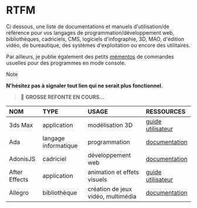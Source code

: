 # RTFM

Ci dessous, une liste de documentations et manuels d'utilisation/de référence pour vos langages de programmation/développement web, bibliothèques, cadriciels, CMS, logiciels d'infographie, 3D, MAO, d'édition vidéo, de bureautique, des systèmes d'exploitation ou encore des utilitaires.

Par ailleurs, je publie également des petits [mémentos](https://github.com/jasonchampagne/FindMyDoc/tree/master/mementos) de commandes usuelles pour des programmes en mode console.

> [!NOTE]
> **N'hésitez pas à signaler tout lien qui ne serait plus fonctionnel**.

> 📛 **GROSSE REFONTE EN COURS...**

|NOM|TYPE|USAGE|RESSOURCES|
|:--|:--|:--|:--|
|3ds Max|application|modélisation 3D|[guide utilisateur](https://www.autodesk.fr/support/technical/product/3ds-max)|
|Ada|langage informatique|programmation|[documentation](https://www.adacore.com/documentation)|
|AdonisJS|cadriciel|développement web|[documentation](https://docs.adonisjs.com/guides/introduction)|
|After Effects|application|animation et effets visuels|[guide utilisateur](https://helpx.adobe.com/fr/after-effects/user-guide.html)|
|Allegro|bibliothèque|création de jeux vidéo, multimédia|[documentation](https://www.allegro.cc/manual/5)|

<!--
|AlmaLinux|-|[documentation](https://wiki.almalinux.org/#about)|
|Amazon Web Services|-|[documentation](https://documentations.aws.amazon.com/index.html)|
|Analytics|-|[documentation](https://developers.google.com/analytics/?hl=en)|
|Android|-|[documentation](https://developer.android.com/documentations)|
|Angular|-|[documentation](https://angular.io/documentations)|
|Apache|-|[documentation](https://httpd.apache.org/documentations/current)|
|ArchLinux|-|[documentation](https://wiki.archlinux.fr)|
|Ardour|-|[documentation](https://manual.ardour.org/toc)|
|Arduino|-|[documentation](https://www.arduino.cc/reference)|
|Aria2|-|[documentation](https://aria2.github.io/manual/en/html/index.html)|
|Asciidocumentation|-|[documentation](http://www.methods.co.nz/asciidocumentation/userguide.html)|
|ASP.NET|-|[documentation](https://documentations.microsoft.com/fr-fr/aspnet)|
|Atom|-|[documentation](https://atom.io/documentations)|
|Audacity|-|[documentation](https://manual.audacityteam.org/index.html)|
|Audition|-|[documentation](https://helpx.adobe.com/fr/audition/user-guide.html)|
|AuthPass|-|[documentation](https://authpass.app/documentations)|
|AutoCAD|-|[documentation](https://knowledge.autodesk.com/fr/support/autocad)|
|Autoconf|-|[documentation](https://www.gnu.org/savannah-checkouts/gnu/autoconf/manual/autoconf-2.71/index.html)|
|AutoHotkey|-|[documentation](https://www.autohotkey.com/documentations)|
|AutoIT|-|[documentation](https://www.autoitscript.com/wiki)|
|Azure|-|[documentation](https://documentations.microsoft.com/fr-fr/azure)|
|Babylon.js|-|[documentation](https://documentation.babylonjs.com)|
|Backbone.js|-|[documentation](https://backbonejs.org)|
|Bash|-|[documentation](https://www.gnu.org/software/bash/manual)|
|Batch|-|[documentation](https://documentations.microsoft.com/en-us/azure/batch)|
|Bevy|-|[documentation](https://bevyengine.org/learn/book/introduction)|
|Bitbucket|-|[documentation](https://developer.atlassian.com/bitbucket/api/2/reference)|
|Bitcoin|-|[documentation](https://developer.bitcoin.org)|
|Bitly|-|[documentation](https://dev.bitly.com)|
|Blender|-|[documentation](https://documentations.blender.org)|
|Bootstrap|-|[documentation](https://getbootstrap.com/documentations)|
|Brackets|-|[documentation](http://brackets.io/documentations/current/modules/brackets.html)|
|Bun|-|[documentation](https://github.com/oven-sh/bun#Reference)|
|Bundler|-|[documentation](https://bundler.io/documentations.html)|
|C|-|[documentation](https://en.cppreference.com/w/c)|
|C#|-|[documentation](https://documentations.microsoft.com/fr-fr/dotnet/csharp)|
|C++|-|[documentation](https://en.cppreference.com/w/cpp)|
|CakePHP|-|[documentation](https://book.cakephp.org/3.0/fr/index.html)|
|CapRover|-|[documentation](https://caprover.com/documentations/get-started.html)|
|CEGUI|-|[documentation](http://cegui.org.uk/content/documentationumentation)|
|CentOS|-|[documentation](https://wiki.centos.org/fr)|
|CherryPy|-|[documentation](https://documentations.cherrypy.org/en/latest)|
|Chkdsk|-|[documentation](https://documentations.microsoft.com/en-us/windows-server/administration/windows-commands/chkdsk)|
|Cinema 4D|-|[documentation](https://help.maxon.net)|
|ClamAV|-|[documentation](https://www.clamav.net/documentationuments/clam-antivirus-user-manual)|
|Clang|-|[documentation](https://clang.llvm.org/documentations/UsersManual.html)|
|Clip Studio Paint|-|[documentation](https://tips.clip-studio.com/en-us/official)|
|Clojure|-|[documentation](https://clojure.org/api/api)|
|Cloudflare|-|[documentation](https://developers.cloudflare.com)|
|CMake|-|[documentation](https://cmake.org/documentationumentation)|
|COBOL|-|[documentation](https://open-cobol.sourceforge.io/documentation/gnucobol.pdf)|
|CodeIgniter|-|[documentation](https://codeigniter.com/documentations)|
|Codon|-|[documentation](https://documentations.exaloop.io/codon)|
|CoffeeScript|-|[documentation](https://coffeescript.org/#language)|
|Coinbase|-|[documentation](https://developers.coinbase.com)|
|Common Lisp|-|[documentation](https://common-lisp.net/documentationumentation)|
|Coq|-|[documentation](https://coq.inria.fr/documentationumentation)|
|CryENGINE|-|[documentation](https://documentations.cryengine.com/display/CEMANUAL/CRYENGINE+V+Manual)|
|Crystal|-|[documentation](https://crystal-lang.org/documentations)|
|CSS|-|[documentation](https://www.w3.org/TR/css-color-4)|
|CUDA|-|[documentation](https://documentations.nvidia.com/cuda/index.html)|
|CustomTkinter|-|[documentation](https://customtkinter.tomschimansky.com/documentationumentation)|
|Cutter|-|[documentation](https://cutter.re/documentations)|
|D|-|[documentation](https://dlang.org/spec/spec.html)|
|dahliaOS|-|[documentation](https://documentations.dahliaos.io)|
|Darktable|-|[documentation](https://darktable.fr/les-manuels)|
|Dart|-|[documentation](https://dart.dev/guides)|
|DaVinci Resolve|-|[documentation](https://www.blackmagicdesign.com/fr/products/davinciresolve/training)|
|Daz3D|-|[documentation](http://documentations.daz3d.com/doku.php)|
|DB2|-|[documentation](https://www.ibm.com/documentations/fr/db2)|
|Debian|-|[documentation](https://www.debian.org/documentation/index.fr.html)|
|Deno|-|[documentation](https://deno.land/manual)|
|Devdocumentations|-|[documentation](https://devdocumentations.io)|
|Devuan|-|[documentation](https://documentations.devuan.org)|
|DIA|-|[documentation](https://dia-installer.de/documentationumentation.html)|
|DigitalOcean|-|[documentation](https://www.digitalocean.com/documentations)|
|DirectAdmin|-|[documentation](https://www.directadmin.com/api-documentation)|
|Django|-|[documentation](https://documentations.djangoproject.com/en/stable)|
|documentationker|-|[documentation](https://documentations.documentationker.com)|
|documentationtrine|-|[documentation](https://www.documentationtrine-project.org/projects/documentationtrine-orm/en/2.9/index.html)|
|Doxygen|-|[documentation](https://www.doxygen.nl/manual/index.html)|
|Drupal|-|[documentation](https://www.drupal.org/documentations)|
|Dune|-|[documentation](https://dune.readthedocumentations.io/en/stable)|
|E|-|[documentation](https://www.erights.org/elib/capability/ode/ode-capabilities.html)|
|eBay API|-|[documentation](https://developer.ebay.com/api-documentations)|
|ECMAScript|-|[documentation](https://tc39.es/ecma262)|
|Ejabberd|-|[documentation](https://documentations.ejabberd.im)|
|Elasticsearch|-|[documentation](https://www.elastic.co/guide/index.html)|
|Electron|-|[documentation](https://www.electronjs.org/documentations)|
|Emacs|-|[documentation](https://www.gnu.org/software/emacs/manual/html_node/emacs/index.html)|
|Ember.js|-|[documentation](https://guides.emberjs.com/release)|
|Emoji|-|[documentation](https://unicode.org/emoji/charts/full-emoji-list.html)|
|Emscripten|-|[documentation](https://emscripten.org/documentations)|
|Entity Framework|-|[documentation](https://documentations.microsoft.com/en-us/ef)|
|Erlang|-|[documentation](https://www.erlang.org/documentation)|
|ESLint|-|[documentation](https://eslint.org/documentations/user-guide/getting-started)|
|Ethereum|-|[documentation](https://ethereum.org/en/developers/documentations)|
|Excel|-|[documentation](https://support.microsoft.com/fr-fr/excel)|
|Express.js|-|[documentation](https://expressjs.com/fr/starter/installing.html)|
|F#|-|[documentation](https://documentations.microsoft.com/fr-fr/dotnet/fsharp)|
|FASM|-|[documentation](https://flatassembler.net/documentations.php)|
|Fedora|-|[documentation](https://documentations.fedoraproject.org)|
|Figma|-|[documentation](https://www.figma.com/learn)|
|FileZilla|-|[documentation](https://wiki.filezilla-project.org/documentationumentation)|
|Firebase|-|[documentation](https://firebase.google.com/documentations)|
|Flask|-|[documentation](https://flask.palletsprojects.com/en/2.0.x)|
|Flutter|-|[documentation](https://flutter.dev/documentations)|
|Foundation|-|[documentation](https://foundation.zurb.com/sites/documentations)|
|FreeBSD|-|[documentation](https://documentations.freebsd.org/documentation)|
|Freemarker|-|[documentation](https://freemarker.apache.org/documentations)|
|Frida|-|[documentation](https://frida.re/documentations/home)|
|FUSE|-|[documentation](https://github.com/libfuse/libfuse/blob/master/README.md)|
|Gatsby|-|[documentation](https://www.gatsbyjs.com/documentations)|
|GCC|-|[documentation](https://gcc.gnu.org/onlinedocumentations)|
|GDB|-|[documentation](https://sourceware.org/gdb/current/onlinedocumentations)|
|Gentoo|-|[documentation](https://wiki.gentoo.org/wiki/Handbook:Main_Page)|
|GitHub Actions|-|[documentation](https://documentations.github.com/en/actions)|
|GitLab CI|-|[documentation](https://documentations.gitlab.com/ee/ci)|
|GitLab|-|[documentation](https://documentations.gitlab.com/ee)|
|Git|-|[documentation](https://git-scm.com/documentation)|
|GNU Bash|-|[documentation](https://www.gnu.org/software/bash/manual)|
|Go|-|[documentation](https://golang.org/documentation)|
|Godot Engine|-|[documentation](https://documentations.godotengine.org/en/stable)|
|Google Ads API|-|[documentation](https://developers.google.com/google-ads/api/documentations/start)|
|Google Analytics|-|[documentation](https://developers.google.com/analytics/devguides)|
|Google API|-|[documentation](https://developers.google.com/products)|
|Google Calendar API|-|[documentation](https://developers.google.com/calendar/api)|
|Google Charts|-|[documentation](https://developers.google.com/chart)|
|Google Classroom API|-|[documentation](https://developers.google.com/classroom)|
|Google Cloud|-|[documentation](https://cloud.google.com/documentations)|
|Google Cloud Functions|-|[documentation](https://cloud.google.com/functions/documentations)|
|Google Cloud Run|-|[documentation](https://cloud.google.com/run/documentations)|
|Google Cloud SQL|-|[documentation](https://cloud.google.com/sql/documentations)|
|Google Cloud Storage|-|[documentation](https://cloud.google.com/storage/documentations)|
|Google Container Registry|-|[documentation](https://cloud.google.com/container-registry/documentations)|
|Google Datastore|-|[documentation](https://cloud.google.com/datastore/documentations)|
|Google Dialogflow|-|[documentation](https://cloud.google.com/dialogflow/documentations)|
|Google Drive API|-|[documentation](https://developers.google.com/drive)|
|Google Firebase|-|[documentation](https://firebase.google.com/documentations)|
|Google Fonts|-|[documentation](https://developers.google.com/fonts/documentations/getting_started)|
|Google Geocoding API|-|[documentation](https://developers.google.com/maps/documentationumentation/geocoding/start)|
|Google Maps API|-|[documentation](https://developers.google.com/maps/documentationumentation/javascript/overview)|
|Google Photos API|-|[documentation](https://developers.google.com/photos)|
|Google Places API|-|[documentation](https://developers.google.com/places/web-service/overview)|
|Google Sheets API|-|[documentation](https://developers.google.com/sheets/api)|
|Google Tag Manager API|-|[documentation](https://developers.google.com/tag-manager/api/v2)|
|Google Translate API|-|[documentation](https://cloud.google.com/translate/documentations)|
|Google Vision API|-|[documentation](https://cloud.google.com/vision/documentations)|
|Gradle|-|[documentation](https://documentations.gradle.org/current/userguide/userguide.html)|
|GraphQL|-|[documentation](https://graphql.org/learn)|
|Grav|-|[documentation](https://learn.getgrav.org)|
|Gulp|-|[documentation](https://gulpjs.com/documentations/en/getting-started/quick-start)|
|Haiku|-|[documentation](https://www.haiku-os.org/documentations)|
|Haskell|-|[documentation](https://www.haskell.org/documentationumentation)|
|Heroku|-|[documentation](https://devcenter.heroku.com/categories/reference)|
|Hibernate|-|[documentation](https://hibernate.org/orm/documentationumentation)|
|Homebrew|-|[documentation](https://documentations.brew.sh)|
|Hugo|-|[documentation](https://gohugo.io/documentationumentation)|
|HxD|-|[documentation](https://mh-nexus.de/en/hxd)|
|HTML|-|[documentation](https://developer.mozilla.org/en-US/documentations/Web/HTML)|
|HTTP|-|[documentation](https://developer.mozilla.org/en-US/documentations/Web/HTTP)|
|Hugo|-|[documentation](https://gohugo.io/documentationumentation)|
|HxD|-|[documentation](https://mh-nexus.de/en/hxd)|
|Idris|-|[documentation](https://documentations.idris-lang.org/en/latest)|
|IntelliJ IDEA|-|[documentation](https://www.jetbrains.com/idea/documentationumentation)|
|Ionic Framework|-|[documentation](https://ionicframework.com/documentations)|
|iOS|-|[documentation](https://developer.apple.com/documentationumentation)|
|IPFS|-|[documentation](https://documentations.ipfs.io/concepts)|
|Java|-|[documentation](https://documentations.oracle.com/en/java)|
|JavaScript|-|[documentation](https://developer.mozilla.org/en-US/documentations/Web/JavaScript)|
|Jenkins|-|[documentation](https://www.jenkins.io/documentation)|
|Jest|-|[documentation](https://jestjs.io/documentations/getting-started)|
|JIRA|-|[documentation](https://confluence.atlassian.com/jirasoftwarecloud)|
|Jekyll|-|[documentation](https://jekyllrb.com/documentations)|
|jQuery|-|[documentation](https://learn.jquery.com)|
|JSON|-|[documentation](https://www.json.org/json-en.html)|
|Julia|-|[documentation](https://documentations.julialang.org/en/v1)|
|Jupyter|-|[documentation](https://jupyter.org/documentationumentation)|
|Kafka|-|[documentation](https://kafka.apache.org/documentationumentation)|
|Kali Linux|-|[documentation](https://www.kali.org/documentations)|
|Kanban|-|[documentation](https://www.atlassian.com/agile/kanban)|
|Kotlin|-|[documentation](https://kotlinlang.org/documentations/home.html)|
|Kubernetes|-|[documentation](https://kubernetes.io/documentations)|
|Laravel|-|[documentation](https://laravel.com/documentations)|
|LaTeX|-|[documentation](https://www.latex-project.org/help/documentationumentation)|
|Less|-|[documentation](http://lesscss.org)|
|LibreOffice|-|[documentation](https://documentationumentation.libreoffice.org/en)|
|Linode|-|[documentation](https://www.linode.com/documentations)|
|Linux|-|[documentation](https://www.kernel.org/documentation/html/latest)|
|Lisp|-|[documentation](https://lisp-lang.org/learn)|
|LLVM|-|[documentation](https://llvm.org/documentations)|
|Lua|-|[documentation](https://www.lua.org/documentations.html)|
|LXC|-|[documentation](https://linuxcontainers.org/lxc/documentationumentation)|
|LXD|-|[documentation](https://linuxcontainers.org/lxd/documentationumentation)|
|Magento|-|[documentation](https://devdocumentations.magento.com)|
|Markdown|-|[documentation](https://www.markdownguide.org)|
|Material-UI|-|[documentation](https://mui.com/getting-started/installation)|
|MATLAB|-|[documentation](https://www.mathworks.com/help/matlab)|
|Maven|-|[documentation](https://maven.apache.org/guides)|
|Mercurial|-|[documentation](https://www.mercurial-scm.org/documentation)|
|Meson|-|[documentation](https://mesonbuild.com/Getting-started.html)|
|Meteor|-|[documentation](https://documentations.meteor.com)|
|Microsoft Azure|-|[documentation](https://documentations.microsoft.com/en-us/azure)|
|Microsoft Edge|-|[documentation](https://documentations.microsoft.com/en-us/microsoft-edge)|
|Microsoft Excel|-|[documentation](https://support.microsoft.com/fr-fr/excel)|
|Microsoft Graph API|-|[documentation](https://documentations.microsoft.com/en-us/graph)|
|Microsoft Office|-|[documentation](https://support.microsoft.com/fr-fr/office)|
|Microsoft OneDrive|-|[documentation](https://support.microsoft.com/fr-fr/onedrive)|
|Microsoft PowerPoint|-|[documentation](https://support.microsoft.com/fr-fr/powerpoint)|
|Microsoft SQL Server|-|[documentation](https://documentations.microsoft.com/en-us/sql)|
|Microsoft Teams|-|[documentation](https://support.microsoft.com/fr-fr/teams)|
|Microsoft Windows|-|[documentation](https://documentations.microsoft.com/en-us/windows)|
|Microsoft Word|-|[documentation](https://support.microsoft.com/fr-fr/word)|
|MinGW-w64|-|[documentation](https://mingw-w64.org/documentationumentation)|
|ML|-|[documentation](https://www.mlprog.com)|
|MongoDB|-|[documentation](https://documentations.mongodb.com)|
|Moodle|-|[documentation](https://documentations.moodle.org)|
|MS-DOS|-|[documentation](https://www.pcjs.org/software/pcx86/sys/ibm/machines/pc/5160/rom/basic/ibmbasic)|
|MuleSoft|-|[documentation](https://documentations.mulesoft.com)|
|MySQL|-|[documentation](https://dev.mysql.com/documentation)|
|NASM|-|[documentation](https://www.nasm.us/documentation)|
|.NET|-|[documentation](https://documentations.microsoft.com/en-us/dotnet)|
|NetBeans|-|[documentation](https://netbeans.apache.org/help/index.html)|
|Next.js|-|[documentation](https://nextjs.org/documentations)|
|NGINX|-|[documentation](https://nginx.org/en/documentations)|
|Nix|-|[documentation](https://nixos.org)|
|Node.js|-|[documentation](https://nodejs.org/en/documentations)|
|npm|-|[documentation](https://documentations.npmjs.com)|
|NSIS|-|[documentation](https://nsis.sourceforge.io/documentations)|
|Objective-C|-|[documentation](https://developer.apple.com/library/archive/documentationumentation/Cocoa/Conceptual/ProgrammingWithObjectiveC/Introduction/Introduction.html)|
|Obsidian|prise de notes|[guide utilisateur](https://help.obsidian.md/Home) / [documentation](https://docs.obsidian.md/Home)|
|OCaml|-|[documentation](https://ocaml.org/documentations)|
|Octave|-|[documentation](https://www.gnu.org/software/octave/documentation/interpreter)|
|OpenCV|-|[documentation](https://documentations.opencv.org/master)|
|OpenGL|-|[documentation](https://www.khronos.org/opengl/wiki)|
|OpenLDAP|-|[documentation](https://www.openldap.org/documentation)|
|OpenSSL|-|[documentation](https://www.openssl.org/documentations)|
|OpenVPN|-|[documentation](https://openvpn.net/community-resources)|
|OpenWRT|-|[documentation](https://openwrt.org/documentations)|
|Oracle|-|[documentation](https://documentations.oracle.com/en)|
|Packer|-|[documentation](https://www.packer.io/documentations)|
|Pascal|-|[documentation](https://www.freepascal.org/documentations.html)|
|Passport.js|-|[documentation](http://www.passportjs.org/documentations)|
|PEAR|-|[documentation](https://pear.php.net/manual/en)|
|Perl|-|[documentation](https://perldocumentation.perl.org)|
|Phaser|-|[documentation](https://phaser.io/learn)|
|PHP|-|[documentation](https://www.php.net/manual/en)|
|phpBB|-|[documentation](https://www.phpbb.com/support/documentations)|
|PHPUnit|-|[documentation](https://phpunit.de/manual/current/en)|
|pip|-|[documentation](https://pip.pypa.io/en/stable)|
|PostgreSQL|-|[documentation](https://www.postgresql.org/documentations)|
|PowerShell|-|[documentation](https://documentations.microsoft.com/en-us/powershell)|
|Premake|-|[documentation](https://premake.github.io/documentations)|
|PrestaShop|-|[documentation](https://devdocumentations.prestashop.com)|
|Prolog|-|[documentation](https://www.swi-prolog.org/pldocumentation)|
|Protobuf|-|[documentation](https://developers.google.com/protocol-buffers)|
|Puppet|-|[documentation](https://puppet.com/documentations)|
|Python|-|[documentation](https://documentations.python.org/3)|
|Qt|-|[documentation](https://documentation.qt.io)|
|R|-|[documentation](https://cran.r-project.org/manuals.html)|
|RabbitMQ|-|[documentation](https://www.rabbitmq.com/documentationumentation.html)|
|Rails|-|[documentation](https://guides.rubyonrails.org)|
|Raspberry Pi|-|[documentation](https://www.raspberrypi.org/documentationumentation)|
|React|-|[documentation](https://reactjs.org/documentations/getting-started.html)|
|React Native|-|[documentation](https://reactnative.dev/documentations/getting-started)|
|React Router|-|[documentation](https://reactrouter.com/documentations)|
|Redis|-|[documentation](https://redis.io/documentationumentation)|
|Redux|-|[documentation](https://redux.js.org/introduction/getting-started)|
|REST|-|[documentation](https://restfulapi.net)|
|RHEL|-|[documentation](https://access.redhat.com/documentationumentation/en-us/red_hat_enterprise_linux)|
|Riot.js|-|[documentation](https://riot.js.org/documentationumentation)|
|Ruby|-|[documentation](https://www.ruby-lang.org/en/documentationumentation)|
|Rust|-|[documentation](https://www.rust-lang.org/learn)|
|SaltStack|-|[documentation](https://documentations.saltproject.io/en/latest)|
|Sass|-|[documentation](https://sass-lang.com/documentationumentation)|
|Scala|-|[documentation](https://documentations.scala-lang.org)|
|Scrapy|-|[documentation](https://documentations.scrapy.org/en/latest)|
|Sequelize|-|[documentation](https://sequelize.org/master)|
|Shopify|-|[documentation](https://shopify.dev/documentations)|
|Sinatra|-|[documentation](http://sinatrarb.com/documentationumentation.html)|
|Sketch|-|[documentation](https://www.sketch.com/documentations)|
|Slack API|-|[documentation](https://api.slack.com)|
|Slack|-|[documentation](https://slack.com/help)|
|Svelte|-|[documentation](https://svelte.dev/documentations)|
|Swift|-|[documentation](https://swift.org/documentationumentation)|
|Symfony|-|[documentation](https://symfony.com/documentation/current)|
|Tableau|-|[documentation](https://help.tableau.com/current/guides)|
|Tesseract|-|[documentation](https://tesseract-ocr.github.io/tessdocumentation)|
|TensorFlow|-|[documentation](https://www.tensorflow.org/guide)|
|Terraform|-|[documentation](https://www.terraform.io/documentations)|
|Thonny|-|[documentation](https://thonny.org)|
|Tkinter|-|[documentation](https://documentations.python.org/3/library/tkinter.html)|
|TOML|-|[documentation](https://toml.io/en)|
|TypeScript|-|[documentation](https://www.typescriptlang.org/documentations)|
|Ubuntu|-|[documentation](https://help.ubuntu.com)|
|Unity|-|[documentation](https://documentations.unity3d.com/Manual/index.html)|
|Unreal Engine|-|[documentation](https://documentations.unrealengine.com/4.27/en-US)|
|Vagrant|-|[documentation](https://www.vagrantup.com/documentations)|
|VBA|-|[documentation](https://documentations.microsoft.com/en-us/office/vba/api/overview)|
|Vim|-|[documentation](https://www.vim.org/documentations.php)|
|VirtualBox|-|[documentation](https://www.virtualbox.org/manual)|
|Visual Basic|-|[documentation](https://documentations.microsoft.com/en-us/dotnet/visual-basic)|
|Visual Studio Code|-|[documentation](https://code.visualstudio.com/documentations)|
|Vue.js|-|[documentation](https://vuejs.org/v2/guide)|
|Vulkan|-|[documentation](https://www.khronos.org/vulkan)|
|VVVV|-|[documentation](https://vvvv.org/documentationumentation)|
|W3.CSS|-|[documentation](https://www.w3schools.com/w3css/default.asp)|
|WAMP|-|[documentation](https://sourceforge.net/projects/wampserver)|
|WebAssembly|-|[documentation](https://webassembly.org/documentations)|
|WebExtensions|-|[documentation](https://developer.mozilla.org/en-US/documentations/Mozilla/Add-ons/WebExtensions)|
|WebGL|-|[documentation](https://developer.mozilla.org/en-US/documentations/Web/API/WebGL_API)|
|Webpack|-|[documentation](https://webpack.js.org/concepts)|
|WebSocket|-|[documentation](https://developer.mozilla.org/en-US/documentations/Web/API/WebSocket)|
|Windows Forms|-|[documentation](https://documentations.microsoft.com/en-us/dotnet/desktop/winforms)|
|Windows PowerShell|-|[documentation](https://documentations.microsoft.com/en-us/powershell)|
|Windows Server|-|[documentation](https://documentations.microsoft.com/en-us/windows-server)|
|Wireshark|-|[documentation](https://www.wireshark.org/documentations)|
|WordPress|-|[documentation](https://wordpress.org/support)|
|wxWidgets|-|[documentation](https://documentations.wxwidgets.org/trunk)|
|Xamarin|-|[documentation](https://documentations.microsoft.com/en-us/xamarin)|
|Xamarin.Forms|-|[documentation](https://documentations.microsoft.com/en-us/xamarin/xamarin-forms)|
|Xcode|-|[documentation](https://developer.apple.com/documentationumentation/xcode)|
|Xen|-|[documentation](https://xenproject.org)|
|XHTML|-|[documentation](https://www.w3.org/MarkUp/Guide)|
|XML|-|[documentation](https://www.w3schools.com/xml/xml_whatis.asp)|
|YAML|-|[documentation](https://yaml.org/spec)|
|Yarn|-|[documentation](https://classic.yarnpkg.com/en/documentations)|
|Yii|-|[documentation](https://www.yiiframework.com/documentation/guide/2.0/en)|
|YouTube API|-|[documentation](https://developers.google.com/youtube/v3/getting-started)|
|Zend Framework|-|[documentation](https://documentations.zendframework.com)|
|Zephyr|-|[documentation](https://documentations.zephyrproject.org/latest)|
|Zig|-|[documentation](https://ziglang.org/documentationumentation)|
|Zoho CRM|-|[documentation](https://www.zoho.com/crm/developer/documentations)|
|Zoho|-|[documentation](https://www.zoho.com/documentations)|
|Zsh|-|[documentation](https://www.zsh.org/documentation)|
-->
